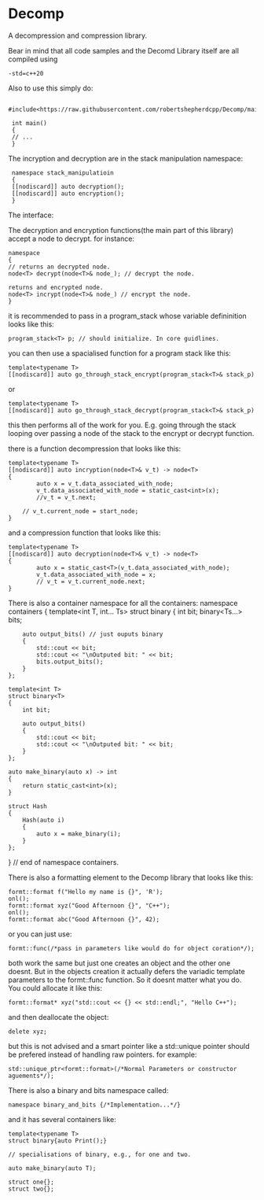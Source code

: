 # Decomp
A decompression and compression library.

Bear in mind that all code samples and the Decomd Library itself are all compiled using

    -std=c++20
 
 Also to use this simply do:
 
     #include<https://raw.githubusercontent.com/robertshepherdcpp/Decomp/main/main.cpp>

     int main()
     {
     // ...
     }
    
 The incryption and decryption are in the stack manipulation namespace:
 
     namespace stack_manipulatioin
     {
     [[nodiscard]] auto decryption();
     [[nodiscard]] auto encryption();
     }
     
The interface:

The decryption and encryption functions(the main part of this library) accept a node to decrypt. for instance:
    
    namespace
    {
    // returns an decrypted node.
    node<T> decrypt(node<T>& node_); // decrypt the node.
    
    returns and encrypted node.
    node<T> incrypt(node<T>& node_) // encrypt the node.
    }
    
it is recommended to pass in a program_stack whose variable defininition looks like this:

    program_stack<T> p; // should initialize. In core guidlines.
    
you can then use a spacialised function for a program stack like this:

    template<typename T>
    [[nodiscard]] auto go_through_stack_encrypt(program_stack<T>& stack_p)
    
or 
    
    template<typename T>
    [[nodiscard]] auto go_through_stack_decrypt(program_stack<T>& stack_p)

this then performs all of the work for you. E.g. going through the stack looping over passing a node of the stack to the encrypt or decrypt function.

there is a function decompression that looks like this:

    template<typename T>
    [[nodiscard]] auto incryption(node<T>& v_t) -> node<T>
    {
            auto x = v_t.data_associated_with_node;
            v_t.data_associated_with_node = static_cast<int>(x);
            //v_t = v_t.next;
        
        // v_t.current_node = start_node;
    }

and a compression function that looks like this:

    template<typename T>
    [[nodiscard]] auto decryption(node<T>& v_t) -> node<T>
    {
            auto x = static_cast<T>(v_t.data_associated_with_node);
            v_t.data_associated_with_node = x;
            // v_t = v_t.current_node.next;
    }
There is also a container namespace for all the containers:
namespace containers
{
    template<int T, int... Ts>
    struct binary
    {
        int bit;
        binary<Ts...> bits; 

        auto output_bits() // just ouputs binary
        {
            std::cout << bit;
            std::cout << "\nOutputed bit: " << bit;
            bits.output_bits();
        }
    };

    template<int T>
    struct binary<T>
    {
        int bit;

        auto output_bits()
        {
            std::cout << bit;
            std::cout << "\nOutputed bit: " << bit;
        }
    };

    auto make_binary(auto x) -> int
    {
        return static_cast<int>(x);
    }

    struct Hash
    {
        Hash(auto i)
        {
            auto x = make_binary(i);
        }
    };
} // end of namespace containers.

There is also a formatting element to the Decomp library that looks like this:

    formt::format f("Hello my name is {}", 'R');
    onl();
    formt::format xyz("Good Afternoon {}", "C++");
    onl();
    formt::format abc("Good Afternoon {}", 42);
    
or you can just use:

    formt::func(/*pass in parameters like would do for object coration*/);
    
both work the same but just one creates an object and the other one doesnt. But in the objects creation it actually defers the variadic template parameters to the formt::func function. So it doesnt matter what you do. You could allocate it like this:

    formt::format* xyz("std::cout << {} << std::endl;", "Hello C++");
    
and then deallocate the object:

    delete xyz;
    
but this is not advised and a smart pointer like a std::unique pointer should be prefered instead of handling raw pointers. for example:

    std::unique_ptr<formt::format>(/*Normal Parameters or constructor aguements*/);
    
There is also a binary and bits namespace called:

    namespace binary_and_bits {/*Implementation...*/}

and it has several containers like:

    template<typename T>
    struct binary{auto Print();}
    
    // specialisations of binary, e.g., for one and two.
    
    auto make_binary(auto T);
    
    struct one{};
    struct two{};
